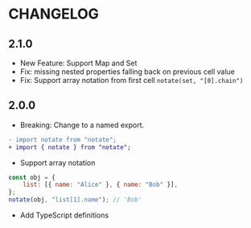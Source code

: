 # CHANGELOG

## 2.1.0

- New Feature: Support Map and Set
- Fix: missing nested properties falling back on previous cell value
- Fix: Support array notation from first cell `notate(set, "[0].chain")`

## 2.0.0

- Breaking: Change to a named export.

```diff
- import notate from "notate";
+ import { notate } from "notate";
```

- Support array notation

```js
const obj = {
	list: [{ name: "Alice" }, { name: "Bob" }],
};
notate(obj, "list[1].name"); // 'Bob'
```

- Add TypeScript definitions
